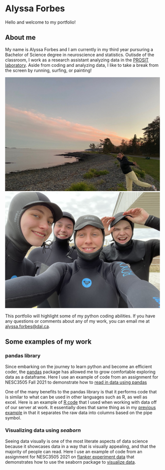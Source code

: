 # Alyssa Forbes

Hello and welcome to my portfolio! 

## About me

My name is Alyssa Forbes and I am currently in my third year pursuring a Bachelor of Science degree in neuroscience and statistics. Outisde of the classroom, I work as a research assistant analyzing data in the [PROSIT laboratory](http://prosit.meierlab.info/home-107.html). Aside from coding and analyzing data, I like to take a break from the screen by running, surfing, or painting!


![Image1](IMG_2329.jpeg)
![Image2](IMG_4333.jpeg)


This portfolio will highlight some of my python coding abilities. If you have any questions or comments about any of my work, you can email me at [alyssa.forbes@dal.ca](mailto:alyssa.forbes@dal.ca).

## Some examples of my work

### pandas library

Since embarking on the journey to learn python and become an efficient coder, the [pandas](https://pandasguide.readthedocs.io/en/latest/) package has allowed me to grow comfortable exploring data as a dataframe. Here I use an example of code from an assignment for NESC3505 Fall 2021 to demonstrate how to [read in data using pandas](Assignment3forportfolio.md)

One of the many benefits to the pandas library is that it performs code that is similar to what can be used in other languages such as R, as well as excel. Here is an example of [R code](Rforportfolio.ipynb) that I used when working with data off of our server at work. It essentially does that same thing as in my [previous example](Assignment3forportfolio.ipynb) in that it separates the raw data into columns based on the pipe symbol. 

### Visualizing data using _seaborn_

Seeing data visually is one of the most literate aspects of data science because it showcases data in a way that is visually appealing, and that the majority of people can read. Here I use an example of code from an assignment for NESC3505 2021 on [flanker experiment data](https://en.wikipedia.org/wiki/Eriksen_flanker_task) that demonstrates how to use the seaborn package to [visualize data](Assignment_3dup.ipynb).

### 


